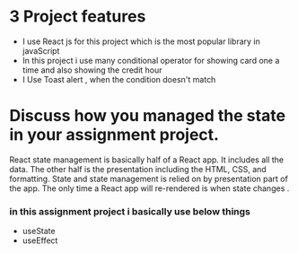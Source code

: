 # 3 Project features

- I use React js for this project which is the most popular library in javaScript 
- In this project i use many conditional operator for showing card one a time and also showing the credit hour 
- I Use Toast alert , when the condition doesn't match 

# Discuss how you managed the state in your assignment project.

React state management is basically half of a React app. It includes all the data. The other half is the presentation including the HTML, CSS, and formatting. State and state management is relied on by presentation part of the app. The only time a React app will re-rendered is when state changes .

### in this assignment project i basically use below things

- useState
- useEffect